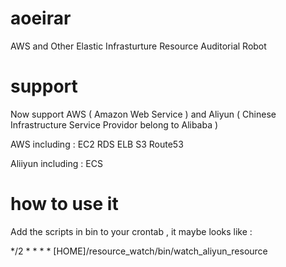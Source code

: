 # aoeirar
AWS and Other Elastic Infrasturture Resource Auditorial Robot

# support
Now support AWS ( Amazon Web Service ) and Aliyun ( Chinese Infrastructure Service Providor belong to Alibaba )

AWS including : EC2 RDS ELB S3 Route53

Aliiyun including : ECS

# how to use it 
Add the scripts in bin to your crontab , it maybe looks like :

*/2 * * * * [HOME]/resource_watch/bin/watch_aliyun_resource
